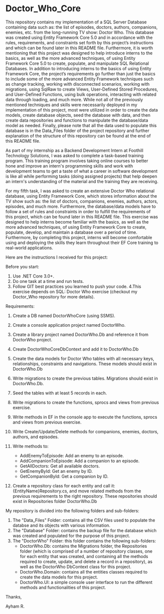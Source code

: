 # Doctor_Who_Core

This repository contains my implementation of a SQL Server Database containing data such as: the list of episodes, doctors, authors, companions, enemies, etc. from the long-running TV show: Doctor Who. This database was created using Entity Framework Core 5.0 and in accordance with the rules, requirements, and constraints set forth by this project’s instructions and which can be found later in this README file. Furthermore, it is worth mentioning that this project was designed to help introduce interns to the basics, as well as the more advanced techniques, of using Entity Framework Core 5.0 to create, populate, and manipulate SQL Relational Databases. In addition to introducing interns to the basics of using Entity Framework Core, the project’s requirements go further than just the basics to include some of the more advanced Entity Framework techniques such as change tracking, working with disconnected scenarios, working with migrations, using SqlRaw to create Views, User-Defined Stored Procedures, and User-Defined Functions, using bulk operations, interacting with related data through loading, and much more. While not all of the previously mentioned techniques and skills were necessarily deployed in my implementation of this project, most were utilized in order to create the data models, create database objects, seed the database with data, and then create data repositories and functions to manipulate the database/data model as needed. Finally, please note that all the data used to populate this database is in the Data_Files folder of the project repository and further explanation of the structure of this repository can be found at the end of this README file.

As part of my internship as a Backend Development Intern at Foothill Technology Solutions, I was asked to complete a task-based training program. This training program involves taking online courses to better hone and improve an intern's programming skills and work with development teams to get a taste of what a career in software development is like all while performing tasks (doing assigned projects) that help deepen an intern's understanding of the material and the training they are receiving.

For my fifth task, I was asked to create an extensive Doctor Who relational database, using Entity Framework Core, which stores information about the TV show such as: the list of doctors, companions, enemies, authors, actors, episodes, and much more. Furthermore, the database/data models have to follow a set of rules and constraints in order to fulfill the requirements of this project, which can be found later in this README file. This exercise was designed to help interns become familiar with the basics, as well as the more advanced techniques, of using Entity Framework Core to create, populate, develop, and maintain a database over a period of time. Furthermore, by completing this project, interns will become comfortable using and deploying the skills they learn throughout their EF Core training to real-world applications. 

Here are the instructions I received for this project:

Before you start:
1. Use .NET Core 3.0+.
2. Do one task at a time and run tests.
3. Follow GIT best practices you learned to push your code.
4.This exercise depends on SQL: Doctor Who exercise (checkout my Doctor_Who repository for more details).

Requirements:
1. Create a DB named DoctorWhoCore (using SSMS).

2. Create a console application project named DoctorWho.

3. Create a library project named DoctorWho.Db and reference it from DoctorWho project.

4. Create DoctorWhoCoreDbContext and add it to DoctorWho.Db

5. Create the data models for Doctor Who tables with all necessary keys, relationships, constraints and navigations. These models should exist in DoctorWho.Db

6. Write migrations to create the previous tables. Migrations should exist in DoctorWho.Db.

7. Seed the tables with at least 5 records in each.

8. Write migrations to create the functions, sprocs and views from previous exercise.

9. Write methods in EF in the console app to execute the functions, sprocs and views from previous exercise.

10. Write Create/Update/Delete methods for companions, enemies, doctors, authors, and episodes.

11. Write methods to:

	* AddEnemyToEpisode: Add an enemy to an episode.
	* AddCompanionToEpisode: Add a companion to an episode.
	* GetAllDoctors: Get all available doctors.
	* GetEnemyById: Get an enemy by ID.
	* GetCompanionById: Get a companion by ID.

12. Create a repository class for each entity and call it: {EntityName}Repository.cs, and move related methods from the previous requirements to the right repository. These repositories should exist in Repositories folder DoctorWho.Db

My repository is divided into the following folders and sub-folders:

1. The "Data_Files" Folder: contains all the CSV files used to populate the databse and its objects with various information.
2. The "Database" Folder: contains the backup file for the database which was created and populated for the purpose of this project.
3. The "DoctorWho" Folder: this folder contains the following sub-folders:
	* DoctorWho.Db: contains the Migrations folder, the Repositories folder (which is comprised of a number of repository classes, one for each entity that was created, and containing all the methods required to create, update, and delete a record in a repository), as well as the DoctorWho DbContext class for this project.
	* DoctorWho.Domain: contains all the entities classes required to create the data models for this project.
	* DoctorWho.UI: a simple console user interface to run the different methods and functionalities of this project.

Thanks,

Ayham R.
